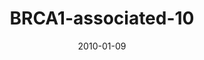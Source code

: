 ---
title: BRCA1-associated-10
image: https://www.cycif.org/assets/img/mehta-2020/BRCA1-associated-10.jpg
date: '2010-01-09'
minerva_link: https://www.cycif.org/data/mehta-2020/osd-BRCA1-associated-10.html
info_link: https://www.cycif.org/data/mehta-2020/index.html
show_page_link: false
---